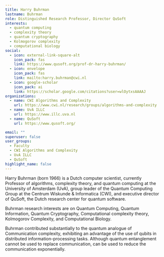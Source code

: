 ```yaml
---
title: Harry Buhrman
lastname: Buhrman
role: Distinguished Research Professor, Director QuSoft
interests:
  - quantum computing
  - complexity theory
  - quantum cryptography
  - Kolmogorov complexity
  - computational biology
social:
  - icon: external-link-square-alt
    icon_pack: fas
    link: https://www.qusoft.org/prof-dr-harry-buhrman/
  - icon: envelope
    icon_pack: fas
    link: mailto:harry.buhrman@cwi.nl
  - icon: google-scholar
    icon_pack: ai
    link: https://scholar.google.com/citations?user=wlOytxsAAAAJ
organizations:
  - name: CWI Algorithms and Complexity
    url: https://www.cwi.nl/research/groups/algorithms-and-complexity
  - name: UvA ILLC
    url: https://www.illc.uva.nl
  - name: QuSoft
    url: https://www.qusoft.org/

email: ""
superuser: false
user_groups:
  - Faculty
  - CWI Algorithms and Complexity
  - UvA ILLC
  - QuSoft
highlight_name: false
---
```


Harry Buhrman (born 1966) is a Dutch computer scientist, currently Professor of algorithms, complexity theory, and quantum computing at the University of Amsterdam (UvA), group leader of the Quantum Computing Group at the Centrum Wiskunde & Informatica (CWI), and executive director of QuSoft, the Dutch research center for quantum software.

Buhrman research interests are on Quantum Computing, Quantum Information, Quantum Cryptography, Computational complexity theory, Kolmogorov Complexity, and Computational Biology.

Buhrman contributed substantially to the quantum analogue of Communication complexity, exhibiting an advantage of the use of qubits in distributed information-processing tasks. Although quantum entanglement cannot be used to replace communication, can be used to reduce the communication exponentially.
